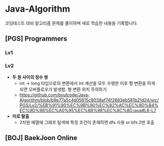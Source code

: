 # Java-Algorithm

코딩테스트 대비 알고리즘 문제를 풀이하며 새로 학습한 내용을 기록합니다.

## [PGS] Programmers
### Lv1

### Lv2
+ **두 원 사이의 정수 쌍**
  + int -> long 타입으로의 변환에서 int 계산을 모두 수행한 이후 형 변환을 하게 되면 오버플로우가 발생함. 형 변환 위치 주의하기
  + https://github.com/byulcode/Java-Algorithm/blob/b9e77a5c4d05615c8038af74f2883eb581b21d24/src/PGS/Lv2/%EB%91%90%EC%9B%90%EC%82%AC%EC%9D%B4%EC%9D%98%EC%A0%95%EC%88%98%EC%8C%8D.java#L6-L7
+ **미로 탈출**
  + 2차원 배열에 그래프 탐색에 특정 조건이 존재하면 dfs 사용 or bfs 2번 호출

## [BOJ] BaekJoon Online
